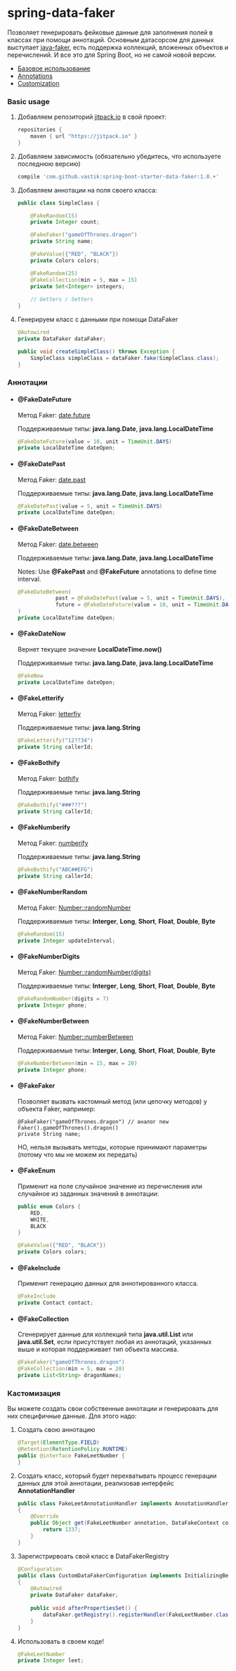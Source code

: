 # spring-data-faker
Позволяет генерировать фейковые данные для заполнения полей в классах при помощи аннотаций.
Основным датасорсом для данных выступает [java-faker](https://github.com/DiUS/java-faker), 
есть поддержка коллекций, вложенных объектов и перечислений. И все это для Spring Boot, но не самой новой версии.

* [Базовое использование](#usage)  
* [Annotations](#annotations)
* [Customization](#custom-faker)

<a name="usage"><h3>Basic usage</h3></a>
1. Добавляем репозиторий [jitpack.io](https://jitpack.io) в свой проект:
    ```groovy
    repositories {
        maven { url "https://jitpack.io" }
    }
    ```

2. Добавляем зависимость (обязательно убедитесь, что используете последнюю версию)
    ```groovy
    compile 'com.github.vastik:spring-boot-starter-data-faker:1.0.+'
    ```

3. Добавляем аннотации на поля своего класса:
    ```java
    public class SimpleClass {
    
        @FakeRandom(15)
        private Integer count;
    
        @FakeFaker("gameOfThrones.dragon")
        private String name;
    
        @FakeValue({"RED", "BLACK"})
        private Colors colors;
    
        @FakeRandom(25)
        @FakeCollection(min = 5, max = 15)
        private Set<Integer> integers;
     
        // Getters / Setters    
    }
    ```    
4. Генерируем класс с данными при помощи DataFaker
    ```java
    @Autowired
    private DataFaker dataFaker;
    
    public void createSimpleClass() throws Exception {
        SimpleClass simpleClass = dataFaker.fake(SimpleClass.class);
    } 
    ```

<a name="annotations"><h3>Аннотации</h3></a>
* #### @FakeDateFuture
    Метод Faker: [date.future](http://dius.github.io/java-faker/apidocs/com/github/javafaker/DateAndTime.html#between(java.util.Date,%20java.util.Date))
    
    Поддерживаемые типы: **java.lang.Date**, **java.lang.LocalDateTime**
    ```java
    @FakeDateFuture(value = 10, unit = TimeUnit.DAYS)
    private LocalDateTime dateOpen;
    ```
* #### @FakeDatePast
    Метод Faker: [date.past](http://dius.github.io/java-faker/apidocs/com/github/javafaker/DateAndTime.html#past(int,%20java.util.concurrent.TimeUnit))
    
    Поддерживаемые типы: **java.lang.Date**, **java.lang.LocalDateTime**
    ```java
    @FakeDatePast(value = 5, unit = TimeUnit.DAYS)
    private LocalDateTime dateOpen;
    ```
* #### @FakeDateBetween
    Метод Faker: [date.between](http://dius.github.io/java-faker/apidocs/com/github/javafaker/DateAndTime.html#between(java.util.Date,%20java.util.Date))
    
    Поддерживаемые типы: **java.lang.Date**, **java.lang.LocalDateTime**
    
    Notes: Use **@FakePast** and **@FakeFuture** annotations to define time interval.
    ```java
    @FakeDateBetween(
                past = @FakeDatePast(value = 5, unit = TimeUnit.DAYS), 
                future = @FakeDateFuture(value = 10, unit = TimeUnit.DAYS)
    )
    private LocalDateTime dateOpen;
    ```
    
* #### @FakeDateNow
    Вернет текущее значение **LocalDateTime.now()**
    
    Поддерживаемые типы: **java.lang.Date**, **java.lang.LocalDateTime**
    ```java
    @FakeNow
    private LocalDateTime dateOpen;
    ```    
    
* #### @FakeLetterify
    Метод Faker: [letterfiy](http://dius.github.io/java-faker/apidocs/com/github/javafaker/Faker.html#letterify(java.lang.String))
    
    Поддерживаемые типы: **java.lang.String**
    ```java
    @FakeLetterify("12??34")
    private String callerId;
    ```
    
* #### @FakeBothify
    Метод Faker: [bothify](http://dius.github.io/java-faker/apidocs/com/github/javafaker/Faker.html#bothify(java.lang.String))
    
    Поддерживаемые типы: **java.lang.String**
    ```java
    @FakeBothify("###???")
    private String callerId;
    ```

* #### @FakeNumberify
    Метод Faker: [numberify](http://dius.github.io/java-faker/apidocs/com/github/javafaker/Faker.html#numerify(java.lang.String))
    
    Поддерживаемые типы: **java.lang.String**
    ```java
    @FakeBothify("ABC##EFG")
    private String callerId;
    ```
* #### @FakeNumberRandom
    Метод Faker: [Number::randomNumber](http://dius.github.io/java-faker/apidocs/com/github/javafaker/Number.html#randomNumber())
    
    Поддерживаемые типы: **Interger**, **Long**, **Short**, **Float**, **Double**, **Byte**
    ```java
    @FakeRandom(15)
    private Integer updateInterval;
    ```
    
* #### @FakeNumberDigits
    Метод Faker: [Number::randomNumber(digits)](http://dius.github.io/java-faker/apidocs/com/github/javafaker/Number.html#randomNumber(int,%20boolean))
    
    Поддерживаемые типы: **Interger**, **Long**, **Short**, **Float**, **Double**, **Byte**
    ```java
    @FakeRandomNumber(digits = 7)
    private Integer phone;
    ```   
 * #### @FakeNumberBetween
    Метод Faker: [Number::numberBetween](http://dius.github.io/java-faker/apidocs/com/github/javafaker/Number.html#numberBetween(long,%20long))
    
    Поддерживаемые типы: **Interger**, **Long**, **Short**, **Float**, **Double**, **Byte**
    ```java
    @FakeNumberBetween(min = 15, max = 20)
    private Integer phone;
    ```      
  * #### @FakeFaker
    Позволяет вызвать кастомный метод (или цепочку методов) у объекта Faker, например:     
    ```
    @FakeFaker("gameOfThrones.dragon") // аналог new Faker().gameOfThrones().dragon()
    private String name;
    ```
    НО, нельзя вызывать методы, которые принимают параметры (потому что мы не можем их передать)     
 * #### @FakeEnum
   Применит на поле случайное значение из перечисления или случайное из заданных значений в аннотации:
    ```java
    public enum Colors {
        RED,
        WHITE,
        BLACK
    }
    
    @FakeValue({"RED", "BLACK"})
    private Colors colors;
    ```
  * #### @FakeInclude
    Применит генерацию данных для аннотированного класса.
    ```java
    @FakeInclude
    private Contact contact;
    ```    
  * #### @FakeCollection
    Сгенерирует данные для коллекций типа **java.util.List** или **java.util.Set**, 
    если присутствует любая из аннотаций, указанных выше и которая поддерживает тип объекта массива. 
    ```java
    @FakeFaker("gameOfThrones.dragon")
    @FakeCollection(min = 5, max = 20)
    private List<String> dragonNames;
    ```

<a name="custom-faker"><h3>Кастомизация</h3></a>
Вы можете создать свои собственные аннотации и генерировать для них специфичные данные. Для этого надо:
1. Создать свою аннотацию
    ```java
    @Target(ElementType.FIELD)
    @Retention(RetentionPolicy.RUNTIME)
    public @interface FakeLeetNumber {
    }
    ```
2. Создать класс, который будет перехватывать процесс генерации данных для этой аннотации, реализовав интерфейс **AnnotationHandler**
    ```java
    public class FakeLeetAnnotationHandler implements AnnotationHandler<FakeLeetNumber>
    {
        @Override
        public Object get(FakeLeetNumber annotation, DataFakeContext context) throws Exception {
            return 1337;
        }
    }
    ```
3. Зарегистрирвоать свой класс в DataFakerRegistry
    ```java
    @Configuration
    public class CustomDataFakerConfiguration implements InitializingBean
    {
        @Autowired
        private DataFaker dataFaker;
        
        public void afterPropertiesSet() {
            dataFaker.getRegistry().registerHandler(FakeLeetNumber.class, new FakeLeetAnnotationHandler());
        }   
    }
    ```
4. Использовать в своем коде!
    ```java
    @FakeLeetNumber
    private Integer leet;
    ```    